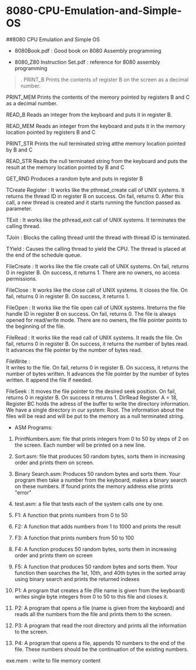 # 8080-CPU-Emulation-and-Simple-OS


##8080 CPU Emulation and Simple OS

* 8080Book.pdf : Good book on 8080 Assembly programming

* 8080_Z80 Instruction Set.pdf : reference for 8080 assembly programming



>. PRINT_B 
Prints the contents of register B on the screen as a decimal number.



PRINT_MEM 
Prints the contents of the memory pointed by registers B and C as a decimal number.



READ_B 
Reads an integer from the keyboard and puts it in register B.



READ_MEM 
Reads an integer from the keyboard and puts it in the memory location pointed by registers B and C



PRINT_STR 
Prints the null terminated string atthe memory location pointed by B and C


READ_STR 
Reads the null terminated string from the keyboard and puts the result at the memory location pointed by B and C


GET_RND
Produces a random byte and puts in register B



TCreate Register : 
It works like the pthread_create call of UNIX systems. It returns the thread ID in register B on success. On fail, returns 0. After this call, a new thread is created and it starts running the function passed as parameter.



TExit : 
It works like the pthread_exit call of UNIX systems. It terminates the calling thread.



TJoin : 
Blocks the calling thread until the thread with thread ID is terminated.



TYield : 
Causes the calling thread to yield the CPU. The thread is placed at the end of the schedule queue.




FileCreate : 
It works like the file create call of UNIX systems. On fail, returns 0 in register B. On success, it returns 1. There are no owners, no access permissions. 



FileClose : 
It works like the close call of UNIX systems. It closes the file. On fail, returns 0 in register B. On success, it returns 1.



FileOpen : 
It works like the file open call of UNIX systems. Itreturns the file handle ID in register B on success. On fail, returns 0. The file is always opened for read/write mode. There are no owners, the file pointer points to the beginning of the file.



FileRead  : 
It works like the read call of UNIX systems. It reads the file. On fail, returns 0 in register B. On success, it returns the number of bytes read. It advances the file pointer by the number of bytes read.



FileWrite  :  
It writes to the file. On fail, returns 0 in register B. On success, it returns the number of bytes written. It advances the file pointer by the number of bytes written. It append the file if needed.



FileSeek  : 
It moves the file pointer to the desired seek position. On fail, returns 0 in register B. On success it returns 1. DirRead Register A = 18, Register BC holds the adress of the buffer to write the directory information. We have a single directory in our system: Root. The information about the files will be read and will be put to the memory as a null terminated string.




 * ASM Programs:


1. PrintNumbers.asm: file that prints integers from 0 to 50 by steps of 2 on the screen. Each
number will be printed on a new line.
2. Sort.asm: file that produces 50 random bytes, sorts them in increasing order and prints them
on screen.
3. Binary Search.asm: Produces 50 random bytes and sorts them. Your program then take a
number from the keyboard, makes a binary search on these numbers. If found prints the
memory address else prints "error"
4. test.asm: a file that tests each of the system calls one by one.


5. F1: A function that prints numbers from 0 to 50
6. F2: A function that adds numbers from 1 to 1000 and prints the result
7. F3: A function that prints numbers from 50 to 100
8. F4: A function produces 50 random bytes, sorts them in increasing order and prints them on
screen
9. F5: A function that produces 50 random bytes and sorts them. Your function then searches
the 1st, 10th, and 40th bytes in the sorted array using binary search and prints the returned indexes

9. P1: A program that creates a file (file name is given from the keyboard) writes single byte
integers from 0 to 50 to this file and closes it.
10. P2: A program that opens a file (name is given from the keyboard) and reads all the numbers
from the file and prints them to the screen.
11. P3: A program that read the root directory and prints all the information to the screen.
12. P4: A program that opens a file, appends 10 numbers to the end of the file. These numbers
should be the continuation of the existing numbers.

exe.mem : write to file memory content
